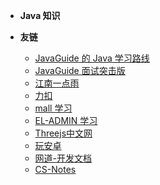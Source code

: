 
* **Java 知识**


* **友链**

  * [JavaGuide 的 Java 学习路线](https://snailclimb.gitee.io/javaguide/#/)
  * [JavaGuide 面试突击版](https://snailclimb.gitee.io/javaguide-interview/#/)
  * [江南一点雨](http://itboyhub.com/)
  * [力扣](https://leetcode-cn.com/problemset/all/)
  * [mall 学习](http://www.macrozheng.com/#/)
  * [EL-ADMIN 学习](https://el-admin.vip/)
  * [Threejs中文网](http://www.webgl3d.cn/)
  * [玩安卓](https://www.wanandroid.com/index)
  * [网道-开发文档](https://wangdoc.com/)
  * [CS-Notes](https://www.cyc2018.xyz/)

